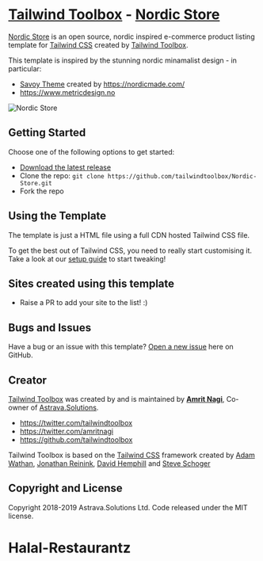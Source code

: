 # [Tailwind Toolbox](https://www.tailwindtoolbox.com/) - [Nordic Store](https://www.tailwindtoolbox.com/templates/nordic-store)

[Nordic Store](https://www.tailwindtoolbox.com/templates/nordic-store) is an open source, nordic inspired e-commerce product listing template for [Tailwind CSS](https://tailwindcss.com/) created by [Tailwind Toolbox](https://www.tailwindtoolbox.com/).


 This template is inspired by the stunning nordic minamalist design - in particular:
* [Savoy Theme](http://savoy.nordicmade.com) created by https://nordicmade.com/
* https://www.metricdesign.no

![Nordic Store](https://www.tailwindtoolbox.com/templates/nordic-store.png)


## Getting Started

Choose one of the following options to get started:
* [Download the latest release](https://github.com/tailwindtoolbox/Nordic-Store/archive/master.zip)
* Clone the repo: `git clone https://github.com/tailwindtoolbox/Nordic-Store.git`
* Fork the repo

## Using the Template

The template is just a HTML file using a full CDN hosted Tailwind CSS file.

To get the best out of Tailwind CSS, you need to really start customising it.
Take a look at our [setup guide](https://www.tailwindtoolbox.com/setup) to start tweaking!

## Sites created using this template

* Raise a PR to add your site to the list! :)


## Bugs and Issues

Have a bug or an issue with this template? [Open a new issue](https://github.com/tailwindtoolbox/Nordic-Store/issues/new) here on GitHub.

## Creator

[Tailwind Toolbox](https://www.tailwindtoolbox.com/) was created by and is maintained by **[Amrit Nagi](https://amritnagi.info/)**, Co-owner of [Astrava.Solutions](https://astrava.solutions).

* https://twitter.com/tailwindtoolbox
* https://twitter.com/amritnagi
* https://github.com/tailwindtoolbox

Tailwind Toolbox is based on the [Tailwind CSS](https://www.tailwindcss.com/) framework created by [Adam Wathan](https://twitter.com/adamwathan), [Jonathan Reinink](https://twitter.com/reinink), [David Hemphill](https://twitter.com/davidhemphill) and [Steve Schoger](https://twitter.com/steveschoger)




## Copyright and License

Copyright 2018-2019 Astrava.Solutions Ltd. Code released under the MIT license.
# Halal-Restaurantz
